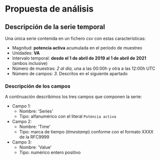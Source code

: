 # Propuesta de análisis

## Descripción de la serie temporal

Una única serie contenida en un fichero *csv* con estas características: 

- Magnitud: **potencia activa** acumulada en el período de muestreo
- Unidades: **VA**
- Intervalo temporal: **desde el 1 de abril de 2019 al 1 de abril de 2021** (ambos inclusive)
- Número de muestras: *2 al día*, una a las 00:00h y otra a las 12:00h UTC
- Número de campos: *3*. Descritos en el siguiente apartado

### Descripción de los campos

A continuación describimos los tres campos que componen la serie: 

- Campo 1: 
  - Nombre: 'Series'
  - Tipo: alfanumérico con el literal `Potència activa`
- Campo 2:
  - Nombre: 'Time'
  - Tipo: marca de tiempo (*timestamp*) conforme con el formato XXXX de la RFC9999
- Campo 3:
  - Nombre: 'Value'
  - Tipo: numérico entero positivo
